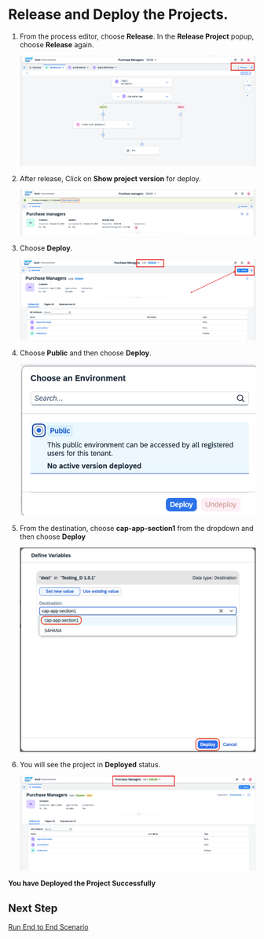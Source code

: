# Release and Deploy the Projects.

1. From the process editor, choose **Release**. In the **Release Project** popup, choose **Release** again.
    
    ![release](./images/chooserelease.png)

2. After release, Click on **Show project version** for deploy.
    
    ![release](./images/show_project.png)

3. Choose **Deploy**.
    
    ![release](./images/choosedeploy.png)

4. Choose **Public** and then choose **Deploy**.
  
    ![release](./images/deploy1.png)

5. From the destination, choose **cap-app-section1** from the dropdown and then choose **Deploy**
    
    ![release](./images/deployment.png)

6. You will see the project in **Deployed** status.
    
    ![release](./images/status.png)

**You have Deployed the Project Successfully**

## Next Step

[Run End to End Scenario](../e2e/README.md)
